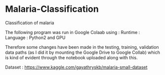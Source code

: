 # Malaria-Classification
Classification of malaria

The following program was run in Google Colaab using :
Runtime :
Language : Python2 and GPU

Therefore some changes have been made in the testing, training, validation data paths (as I did it by mounting the Google Drive to Google Collab) which is kind of evident through the notebook uploaded along with this.

Dataset : https://www.kaggle.com/gayathryskb/malaria-small-dataset
